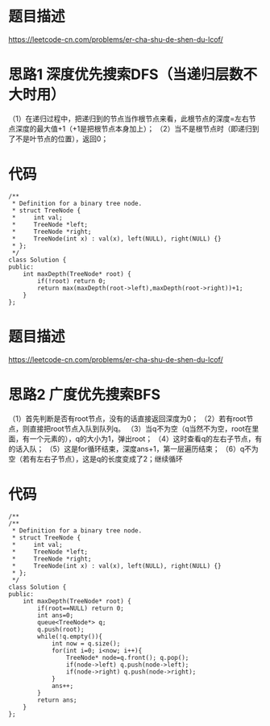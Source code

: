 # 题目描述
https://leetcode-cn.com/problems/er-cha-shu-de-shen-du-lcof/
# 思路1 深度优先搜索DFS（当递归层数不大时用）
（1）在递归过程中，把递归到的节点当作根节点来看，此根节点的深度=左右节点深度的最大值+1（+1是把根节点本身加上）； 
（2）当不是根节点时（即递归到了不是叶节点的位置），返回0；
# 代码 
```
/**
 * Definition for a binary tree node.
 * struct TreeNode {
 *     int val;
 *     TreeNode *left;
 *     TreeNode *right;
 *     TreeNode(int x) : val(x), left(NULL), right(NULL) {}
 * };
 */
class Solution {
public:
    int maxDepth(TreeNode* root) {
        if(!root) return 0;
        return max(maxDepth(root->left),maxDepth(root->right))+1;
    }
};
```
# 题目描述
https://leetcode-cn.com/problems/er-cha-shu-de-shen-du-lcof/
# 思路2 广度优先搜索BFS
（1）首先判断是否有root节点，没有的话直接返回深度为0；
（2）若有root节点，则直接把root节点入队到队列q。
（3）当q不为空（q当然不为空，root在里面，有一个元素的），q的大小为1，弹出root；
（4）这时查看q的左右子节点，有的话入队；
（5）这是for循环结束，深度ans+1，第一层遍历结束；
（6）q不为空（若有左右子节点），这是q的长度变成了2；继续循环
# 代码 
```
/**
/**
 * Definition for a binary tree node.
 * struct TreeNode {
 *     int val;
 *     TreeNode *left;
 *     TreeNode *right;
 *     TreeNode(int x) : val(x), left(NULL), right(NULL) {}
 * };
 */
class Solution {
public:
    int maxDepth(TreeNode* root) {
        if(root==NULL) return 0;
        int ans=0;
        queue<TreeNode*> q;
        q.push(root);
        while(!q.empty()){
            int now = q.size();
            for(int i=0; i<now; i++){
                TreeNode* node=q.front(); q.pop();
                if(node->left) q.push(node->left);
                if(node->right) q.push(node->right);
            }
            ans++;
        }
        return ans;
    }
};
```
